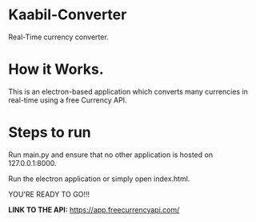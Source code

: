 # Kaabil-Converter
Real-Time currency converter.

# How it Works.
This is an electron-based application which converts many currencies in real-time using a free Currency API.


# Steps to run

Run main.py and ensure that no other application is hosted on 127.0.0.1:8000.

Run the electron application or simply open index.html.

YOU'RE READY TO GO!!!

**LINK TO THE API:** https://app.freecurrencyapi.com/
